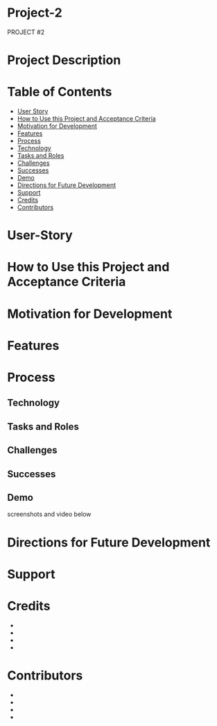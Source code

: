 # Project-2
PROJECT #2




# Project Description

 
 
# Table of Contents
* [User Story](#User-Story)
* [How to Use this Project and Acceptance Criteria](#How-to-Use-this-Project-and-Acceptance-Criteria) 
* [Motivation for Development](#Motivation-for-Development) 
* [Features](#Features)
* [Process](#Process) 
* [Technology](#Technology) 
* [Tasks and Roles](#Tasks-and-Roles) 
* [Challenges](#Challenges) 
* [Successes](#Successes) 
* [Demo](#Demo) 
* [Directions for Future Development](#Directions-for-Future-Development) 
* [Support](#Support) 
* [Credits](#Credits) 
* [Contributors](#Contributors) 


# User-Story 



# How to Use this Project and Acceptance Criteria



# Motivation for Development



# Features




# Process

## Technology



## Tasks and Roles



## Challenges




## Successes 



## Demo

screenshots and video below 


# Directions for Future Development




# Support




# Credits

- 
- 
- 
- 


# Contributors

- 
- 
- 
- 
